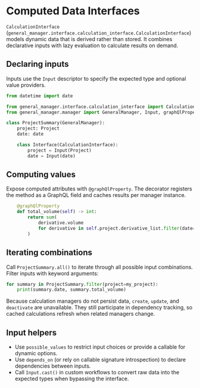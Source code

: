 # Computed Data Interfaces

`CalculationInterface` (`general_manager.interface.calculation_interface.CalculationInterface`) models dynamic data that is derived rather than stored. It combines declarative inputs with lazy evaluation to calculate results on demand.

## Declaring inputs

Inputs use the `Input` descriptor to specify the expected type and optional value providers.

```python
from datetime import date

from general_manager.interface.calculation_interface import CalculationInterface
from general_manager.manager import GeneralManager, Input, graphQlProperty

class ProjectSummary(GeneralManager):
    project: Project
    date: date

    class Interface(CalculationInterface):
        project = Input(Project)
        date = Input(date)
```

## Computing values

Expose computed attributes with `@graphQlProperty`. The decorator registers the method as a GraphQL field and caches results per manager instance.

```python
    @graphQlProperty
    def total_volume(self) -> int:
        return sum(
            derivative.volume
            for derivative in self.project.derivative_list.filter(date=self.date)
        )
```

## Iterating combinations

Call `ProjectSummary.all()` to iterate through all possible input combinations. Filter inputs with keyword arguments:

```python
for summary in ProjectSummary.filter(project=my_project):
    print(summary.date, summary.total_volume)
```

Because calculation managers do not persist data, `create`, `update`, and `deactivate` are unavailable. They still participate in dependency tracking, so cached calculations refresh when related managers change.

## Input helpers

- Use `possible_values` to restrict input choices or provide a callable for dynamic options.
- Use `depends_on` (or rely on callable signature introspection) to declare dependencies between inputs.
- Call `Input.cast()` in custom workflows to convert raw data into the expected types when bypassing the interface.
